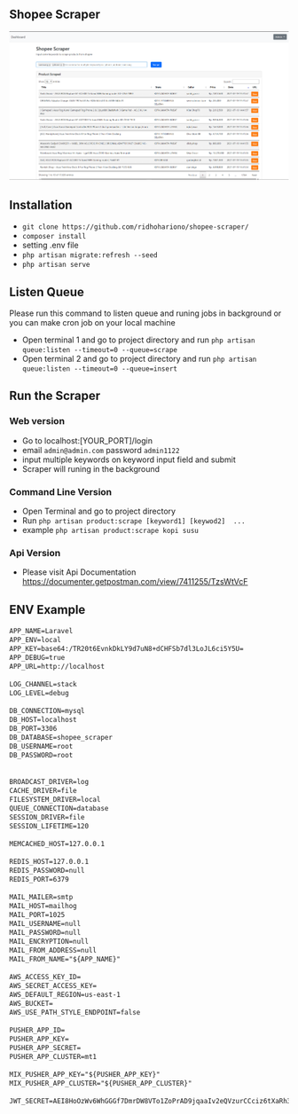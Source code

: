 ## Shopee Scraper
![Alt text](/Screenshot_4.png?raw=true "Shopee Scraper")

## Installation
- ```git clone https://github.com/ridhohariono/shopee-scraper/```
- ```composer install```
- setting .env file 
- ``` php artisan migrate:refresh --seed ```
- ``` php artisan serve ```

## Listen Queue
Please run this command to listen queue and runing jobs in background or you can make cron job on your local machine
- Open terminal 1 and go to project directory and run ``` php artisan queue:listen --timeout=0 --queue=scrape ```
- Open terminal 2 and go to project directory and run ``` php artisan queue:listen --timeout=0 --queue=insert ```

## Run the Scraper
### Web version
 - Go to localhost:[YOUR_PORT]/login
 - email ```admin@admin.com``` password ```admin1122```
 - input multiple keywords on keyword input field and submit
 - Scraper will runing in the background

### Command Line Version
 - Open Terminal and go to project directory
 - Run ``` php artisan product:scrape [keyword1] [keywod2]  ... ```
 - example ```php artisan product:scrape kopi susu```

### Api Version
- Please visit Api Documentation https://documenter.getpostman.com/view/7411255/TzsWtVcF

## ENV Example
```
APP_NAME=Laravel
APP_ENV=local
APP_KEY=base64:/TR20t6EvnkDkLY9d7uN8+dCHFSb7dl3LoJL6ci5Y5U=
APP_DEBUG=true
APP_URL=http://localhost

LOG_CHANNEL=stack
LOG_LEVEL=debug

DB_CONNECTION=mysql
DB_HOST=localhost
DB_PORT=3306
DB_DATABASE=shopee_scraper
DB_USERNAME=root
DB_PASSWORD=root


BROADCAST_DRIVER=log
CACHE_DRIVER=file
FILESYSTEM_DRIVER=local
QUEUE_CONNECTION=database
SESSION_DRIVER=file
SESSION_LIFETIME=120

MEMCACHED_HOST=127.0.0.1

REDIS_HOST=127.0.0.1
REDIS_PASSWORD=null
REDIS_PORT=6379

MAIL_MAILER=smtp
MAIL_HOST=mailhog
MAIL_PORT=1025
MAIL_USERNAME=null
MAIL_PASSWORD=null
MAIL_ENCRYPTION=null
MAIL_FROM_ADDRESS=null
MAIL_FROM_NAME="${APP_NAME}"

AWS_ACCESS_KEY_ID=
AWS_SECRET_ACCESS_KEY=
AWS_DEFAULT_REGION=us-east-1
AWS_BUCKET=
AWS_USE_PATH_STYLE_ENDPOINT=false

PUSHER_APP_ID=
PUSHER_APP_KEY=
PUSHER_APP_SECRET=
PUSHER_APP_CLUSTER=mt1

MIX_PUSHER_APP_KEY="${PUSHER_APP_KEY}"
MIX_PUSHER_APP_CLUSTER="${PUSHER_APP_CLUSTER}"

JWT_SECRET=AEI8HoOzWv6WhGGGf7DmrDW8VTo1ZoPrAD9jqaaIv2eQVzurCCciz6tXaRh33ZBj

```

